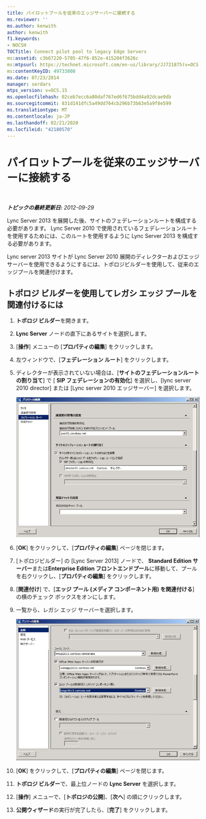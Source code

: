 ```yaml
---
title: パイロットプールを従来のエッジサーバーに接続する
ms.reviewer: ''
ms.author: kenwith
author: kenwith
f1.keywords:
- NOCSH
TOCTitle: Connect pilot pool to legacy Edge Servers
ms:assetid: c3b67220-5705-47f6-852e-415204f3626c
ms:mtpsurl: https://technet.microsoft.com/en-us/library/JJ721875(v=OCS.15)
ms:contentKeyID: 49733808
ms.date: 07/23/2014
manager: serdars
mtps_version: v=OCS.15
ms.openlocfilehash: 02ceb7ecc6a80daf767ed6f675bdd4a92dcae9db
ms.sourcegitcommit: 831d141dfc5a49dd764cb296b73b63e5a9f8e599
ms.translationtype: MT
ms.contentlocale: ja-JP
ms.lasthandoff: 02/21/2020
ms.locfileid: "42180570"
---
```

<div data-xmlns="http://www.w3.org/1999/xhtml">

<div class="topic" data-xmlns="http://www.w3.org/1999/xhtml" data-msxsl="urn:schemas-microsoft-com:xslt" data-cs="https://msdn.microsoft.com/">

<div data-asp="https://msdn2.microsoft.com/asp">

# <a name="connect-pilot-pool-to-legacy-edge-servers"></a>パイロットプールを従来のエッジサーバーに接続する

</div>

<div id="mainSection">

<div id="mainBody">

<span> </span>

_**トピックの最終更新日:** 2012-09-29_

Lync Server 2013 を展開した後、サイトのフェデレーションルートを構成する必要があります。 Lync Server 2010 で使用されているフェデレーションルートを使用するためには、このルートを使用するように Lync Server 2013 を構成する必要があります。

Lync server 2013 サイトが Lync Server 2010 展開のディレクターおよびエッジサーバーを使用できるようにするには、トポロジビルダーを使用して、従来のエッジプールを関連付けます。

<div>

## <a name="to-associate-the-legacy-edge-pool-by-using-topology-builder"></a>トポロジ ビルダーを使用してレガシ エッジ プールを関連付けるには

1.  **トポロジ ビルダー**を開きます。

2.  **Lync Server** ノードの直下にあるサイトを選択します。

3.  [**操作**] メニューの [**プロパティの編集**] をクリックします。

4.  左ウィンドウで、[**フェデレーション ルート**] をクリックします。

5.  ディレクターが表示されていない場合は、[**サイトのフェデレーションルートの割り当て**] で [ **SIP フェデレーションの有効化**] を選択し、[lync server 2010 director] または [Lync server 2010 エッジサーバー] を選択します。
    
    ![[プロパティの編集]、[フェデレーションルート] ページ](images/JJ721875.5f1d04c3-c724-426d-b27d-3fe89c6c5cfb(OCS.15).jpg "[プロパティの編集]、[フェデレーションルート] ページ")  

6.  [**OK**] をクリックして、[**プロパティの編集**] ページを閉じます。

7.  [トポロジビルダー] の [Lync Server 2013] ノードで、 **Standard Edition サーバー**または**Enterprise Edition フロントエンドプール**に移動して、プールを右クリックし、[**プロパティの編集**] をクリックします。

8.  [**関連付け**] で、[**エッジ プール (メディア コンポーネント用) を関連付ける**] の横のチェック ボックスをオンにします。

9.  一覧から、レガシ エッジ サーバーを選択します。
    
    ![従来のエッジを選択する [プロパティの編集] ダイアログ](images/JJ721875.feae8156-540e-4804-bb0a-2b5736ec2900(OCS.15).jpg "従来のエッジを選択する [プロパティの編集] ダイアログ")  

10. [**OK**] をクリックして、[**プロパティの編集**] ページを閉じます。

11. **トポロジ ビルダー**で、最上位ノードの **Lync Server** を選択します。

12. [**操作**] メニューで、[**トポロジの公開**]、[**次へ**] の順にクリックします。

13. **公開ウィザード**の実行が完了したら、[**完了**] をクリックします。

</div>

</div>

<span> </span>

</div>

</div>

</div>

